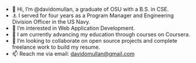 - 👋 Hi, I’m @davidomullan, a graduate of OSU with a B.S. in CSE.
- ⚓️ I served for four years as a Program Manager and Engineering Division Officer in the US Navy.
- 👀 I’m interested in Web Application Development.
- 🌱 I am currently advancing my education through courses on Coursera.
- 💞️ I’m looking to collaborate on open source projects and complete freelance work to build my resume.
- 📫 Reach me via email: davidomullan@gmail.com

<!---
davidomullan/davidomullan is a ✨ special ✨ repository because its `README.md` (this file) appears on your GitHub profile.
You can click the Preview link to take a look at your changes.
--->
